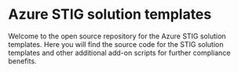 # Azure STIG solution templates

Welcome to the open source repository for the Azure STIG solution templates. Here you will find the source code for the STIG solution templates and other additional add-on scripts for further compliance benefits.
